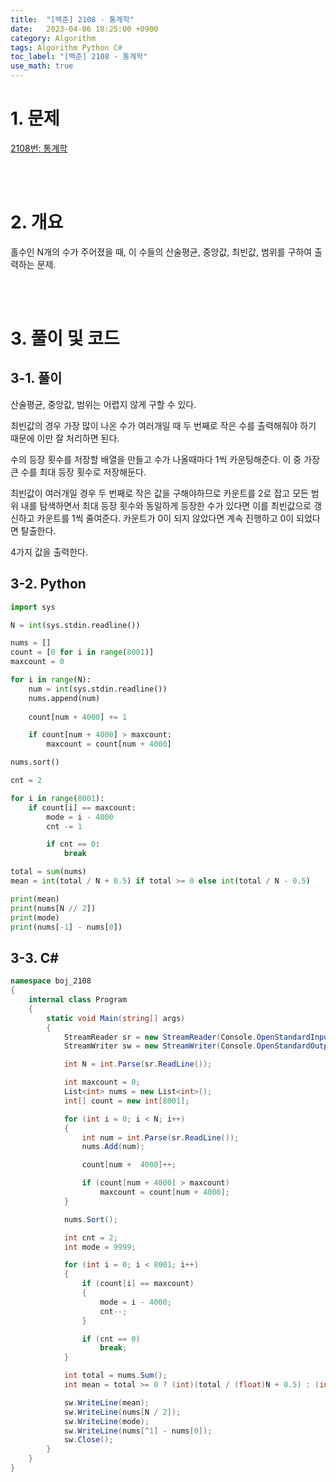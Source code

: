 ```yaml
---
title:  "[백준] 2108 - 통계학"
date:   2023-04-06 18:25:00 +0900
category: Algorithm
tags: Algorithm Python C#
toc_label: "[백준] 2108 - 통계학"
use_math: true
---
```


# 1. 문제
[2108번: 통계학](https://www.acmicpc.net/problem/2108)


<br/>
<br/>

# 2. 개요
홀수인 N개의 수가 주어졌을 때, 이 수들의 산술평균, 중앙값, 최빈값, 범위를 구하여 출력하는 문제.

<br/>
<br/>

# 3. 풀이 및 코드
## 3-1. 풀이
산술평균, 중앙값, 범위는 어렵지 않게 구할 수 있다.

최빈값의 경우 가장 많이 나온 수가 여러개일 때 두 번째로 작은 수를 출력해줘야 하기 때문에 이만 잘 처리하면 된다.

수의 등장 횟수를 저장할 배열을 만들고 수가 나올때마다 1씩 카운팅해준다. 이 중 가장 큰 수를 최대 등장 횟수로 저장해둔다.

최빈값이 여러개일 경우 두 번째로 작은 값을 구해야하므로 카운트를 2로 잡고 모든 범위 내를 탐색하면서 최대 등장 횟수와 동일하게 등장한 수가 있다면 이를 최빈값으로 갱신하고 카운트를 1씩 줄여준다. 카운트가 0이 되지 않았다면 계속 진행하고 0이 되었다면 탈출한다.

4가지 값을 출력한다.

## 3-2. Python

```python
import sys

N = int(sys.stdin.readline())

nums = []
count = [0 for i in range(8001)]
maxcount = 0

for i in range(N):
    num = int(sys.stdin.readline())
    nums.append(num)
    
    count[num + 4000] += 1

    if count[num + 4000] > maxcount:
        maxcount = count[num + 4000]

nums.sort()

cnt = 2

for i in range(8001):
    if count[i] == maxcount:
        mode = i - 4000
        cnt -= 1

        if cnt == 0:
            break

total = sum(nums)
mean = int(total / N + 0.5) if total >= 0 else int(total / N - 0.5)

print(mean)
print(nums[N // 2])
print(mode)
print(nums[-1] - nums[0])
```

## 3-3. C#

```csharp
namespace boj_2108
{
    internal class Program
    {
        static void Main(string[] args)
        {
            StreamReader sr = new StreamReader(Console.OpenStandardInput());
            StreamWriter sw = new StreamWriter(Console.OpenStandardOutput());

            int N = int.Parse(sr.ReadLine());

            int maxcount = 0;
            List<int> nums = new List<int>();
            int[] count = new int[8001];

            for (int i = 0; i < N; i++)
            {
                int num = int.Parse(sr.ReadLine());
                nums.Add(num);

                count[num +  4000]++;

                if (count[num + 4000] > maxcount)
                    maxcount = count[num + 4000];
            }

            nums.Sort();

            int cnt = 2;
            int mode = 9999;

            for (int i = 0; i < 8001; i++)
            {
                if (count[i] == maxcount)
                {
                    mode = i - 4000;
                    cnt--;
                }

                if (cnt == 0)
                    break;
            }

            int total = nums.Sum();
            int mean = total >= 0 ? (int)(total / (float)N + 0.5) : (int)(total / (float)N - 0.5);

            sw.WriteLine(mean);
            sw.WriteLine(nums[N / 2]);
            sw.WriteLine(mode);
            sw.WriteLine(nums[^1] - nums[0]);
            sw.Close();
        }
    }
}
```